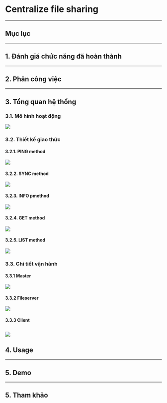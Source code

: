 # Centralize file sharing
---
## Mục lục
---
## 1. Đánh giá chức năng đã hoàn thành
---
## 2. Phân công việc
---
## 3. Tổng quan hệ thống
### 3.1. Mô hình hoạt động
![](images/master-fileserver-client.png)
### 3.2. Thiết kế giao thức
#### 3.2.1. PING method
![](images/PING.png)
#### 3.2.2. SYNC method
![](images/SYNC.png)
#### 3.2.3. INFO pmethod
![](images/INFO.png)
#### 3.2.4. GET method
![](images/GET.png)
#### 3.2.5. LIST method
![](images/LIST.png)
### 3.3. Chi tiết vận hành
#### 3.3.1 Master
![](images/master-workflow.png)
#### 3.3.2 Fileserver
![](images/fileserver-workflow.png)
#### 3.3.3 Client
![](images/client-workflow.png)
---
## 4. Usage
---
## 5. Demo
---
## 5. Tham khảo
